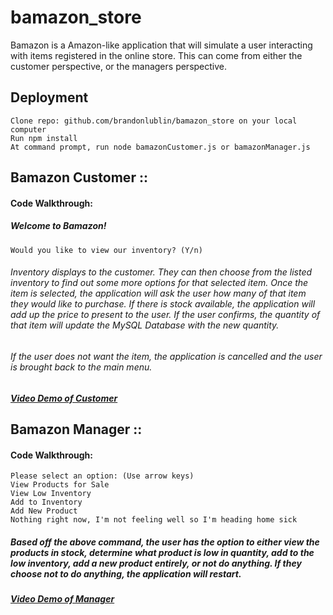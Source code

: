 # bamazon_store
Bamazon is a Amazon-like application that will simulate a user interacting with items registered in the online store. This can come from either the customer perspective, or the managers perspective.

## Deployment

    Clone repo: github.com/brandonlublin/bamazon_store on your local computer
    Run npm install 
    At command prompt, run node bamazonCustomer.js or bamazonManager.js

## Bamazon Customer ::

#### Code Walkthrough: 
##### Welcome to Bamazon!
    Would you like to view our inventory? (Y/n) 
###### Inventory displays to the customer. They can then choose from the listed inventory to find out some more options for that selected item. Once the item is selected, the application will ask the user how many of that item they would like to purchase. If there is stock available, the application will add up the price to present to the user. If the user confirms, the quantity of that item will update the MySQL Database with the new quantity.
###### If the user does not want the item, the application is cancelled and the user is brought back to the main menu.

##### [Video Demo of Customer](https://cl.ly/31e2fffeb41c)

## Bamazon Manager ::

#### Code Walkthrough: 

    Please select an option: (Use arrow keys)
    View Products for Sale 
    View Low Inventory 
    Add to Inventory 
    Add New Product
    Nothing right now, I'm not feeling well so I'm heading home sick

##### Based off the above command, the user has the option to either view the products in stock, determine what product is low in quantity, add to the low inventory, add a new product entirely, or not do anything. If they choose not to do anything, the application will restart.

##### [Video Demo of Manager](https://cl.ly/183596856951)


